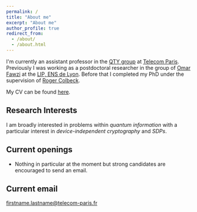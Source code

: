 ```yaml
---
permalink: /
title: "About me"
excerpt: "About me"
author_profile: true
redirect_from:
  - /about/
  - /about.html
---
```


I'm currently an assistant professor in the [QTY group](https://qty.telecom-paris.fr/) at [Telecom Paris](https://www.telecom-paris.fr/en/home). Previously I was working as a postdoctoral researcher in the group of [Omar Fawzi](http://perso.ens-lyon.fr/omar.fawzi/index.html) at the [LIP, ENS de Lyon](http://www.ens-lyon.fr/LIP/). Before that I completed my PhD under the supervision of [Roger Colbeck](https://www.york.ac.uk/maths/staff/roger-colbeck/).

My CV can be found [here](/files/cv_pjb.pdf).

## Research Interests

I am broadly interested in problems within *quantum information* with a particular interest in *device-independent cryptography* and *SDPs*.


## Current openings

- Nothing in particular at the moment but strong candidates are encouraged to send an email.


## Current email

firstname.lastname@telecom-paris.fr

